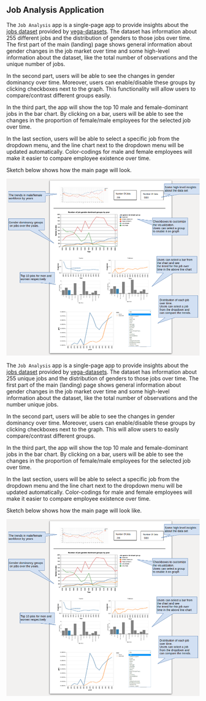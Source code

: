 ## Job Analysis Application

The `Job Analysis` app is a single-page app to provide insights about the [jobs dataset](https://github.com/vega/vega-datasets/blob/master/data/jobs.json) provided by [vega-datasets](https://github.com/vega/vega-datasets/blob/master/README.md). The dataset has information about 255 different jobs and the distribution of genders to those jobs over time. The first part of the main (landing) page shows general information about gender changes in the job market over time and some high-level information about the dataset, like the total number of observations and the unique number of jobs.

In the second part, users will be able to see the changes in gender dominancy over time. Moreover, users can enable/disable these groups by clicking checkboxes next to the graph. This functionality will allow users to compare/contrast different groups easily.

In the third part, the app will show the top 10 male and female-dominant jobs in the bar chart. By clicking on a bar, users will be able to see the changes in the proportion of female/male employees for the selected job over time. 

In the last section, users will be able to select a specific job from the dropdown menu, and the line chart next to the dropdown menu will be updated automatically. Color-codings for male and female employees will make it easier to compare employee existence over time.

Sketch below shows how the main page will look.

![](images/mock.png)

The `Job Analysis` app is a single-page app to provide insights about the [jobs dataset](https://github.com/vega/vega-datasets/blob/master/data/jobs.json) provided by [vega-datasets](https://github.com/vega/vega-datasets/blob/master/README.md). The dataset has information about 255 unique jobs and the distribution of genders to those jobs over time. The first part of the main (landing) page shows general information about gender changes in the job market over time and some high-level information about the dataset, like the total number of observations and the number unique jobs.

In the second part, users will be able to see the changes in gender dominancy over time. Moreover, users can enable/disable these groups by clicking checkboxes next to the graph. This will allow users to easily compare/contrast different groups.

In the third part, the app will show the top 10 male and female-dominant jobs in the bar chart. By clicking on a bar, users will be able to see the changes in the proportion of female/male employees for the selected job over time. 

In the last section, users will be able to select a specific job from the dropdown menu and the line chart next to the dropdown menu will be updated automatically. Color-codings for male and female employees will make it easier to compare employee existence over time.

Sketch below shows how the main page will look like.

![](images/mock.png)
